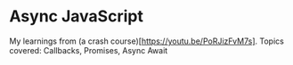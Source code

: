 # Async JavaScript

My learnings from (a crash course)[https://youtu.be/PoRJizFvM7s]. Topics covered: Callbacks, Promises, Async Await
